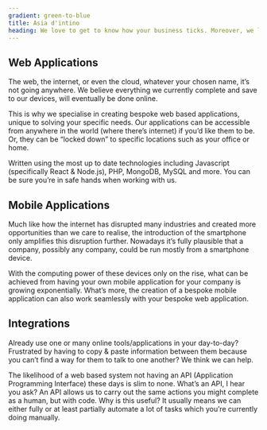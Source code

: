 ```yaml
---
gradient: green-to-blue
title: Asia d'intino
heading: We love to get to know how your business ticks. Moreover, we love to help you find ways to make it tick smoother, faster and become reliable. This is where our application development service offering comes in. Starting with a blank canvas and a problem statement, we’re able to create something from nothing and, more often than not, completely revolutionise the way your business operates - for the better!
---
```



## Web Applications
The web, the internet, or even the cloud, whatever your chosen name, it’s not going anywhere. We believe everything we currently complete and save to our devices, will eventually be done online.

This is why we specialise in creating bespoke web based applications, unique to solving your specific needs. Our applications can be accessible from anywhere in the world (where there’s internet) if you’d like them to be. Or, they can be “locked down” to specific locations such as your office or home.

Written using the most up to date technologies including Javascript (specifically React & Node.js), PHP, MongoDB, MySQL and more. You can be sure you’re in safe hands when working with us.

## Mobile Applications
Much like how the internet has disrupted many industries and created more opportunities than we care to realise, the introduction of the smartphone only amplifies this disruption further. Nowadays it’s fully plausible that a company, possibly any company, could be run mostly from a smartphone device.

With the computing power of these devices only on the rise, what can be achieved from having your own mobile application for your company is growing exponentially. What’s more, the creation of a bespoke mobile application can also work seamlessly with your bespoke web application.

## Integrations
Already use one or many online tools/applications in your day-to-day? Frustrated by having to copy & paste information between them because you can’t find a way for them to talk to one another? We think we can help.

The likelihood of a web based system not having an API (Application Programming Interface) these days is slim to none. What’s an API, I hear you ask? An API allows us to carry out the same actions you might complete as a human, but with code. Why is this useful? It usually means we can either fully or at least partially automate a lot of tasks which you’re currently doing manually.